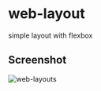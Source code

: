 # web-layout
simple layout with flexbox

## Screenshot
![web-layouts](https://user-images.githubusercontent.com/72676373/187232571-0afe8499-866b-42f5-91e0-06c7bcfac0c8.jpg)
